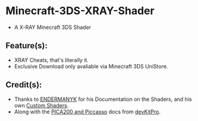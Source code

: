 # Minecraft-3DS-XRAY-Shader
- A X-RAY Minecraft 3DS Shader

## Feature(s):
- XRAY Cheats, that's literally it.
- Exclusive Download only avaliable via Minecraft 3DS UniStore.

## Credit(s):
- Thanks to [ENDERMANYK](https://github.com/ENDERMANYK) for his Documentation on the Shaders, and his own [Custom Shaders](https://github.com/ENDERMANYK/Minecraft-3ds-shader).
- Along with the [PICA200 and Piccasso](https://github.com/devkitPro/picasso/blob/master/Manual.md) docs from [devKitPro](https://github.com/devkitPro/).
